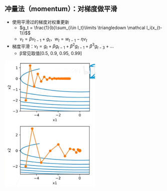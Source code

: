 ## 冲量法（momentum）：对梯度做平滑

- 使用平滑过的梯度对权重更新
  - $g_t = \frac{1}{b}\sum_{i\in I_t}\limits  \triangledown \mathcal l_i(x_{t-1})$$
  - $v_t = \beta v_{t-1} + g_t$，$w_t = w_{t-1} - \eta v_t$
- 梯度平滑：$v_t = g_t + \beta g_{t-1} + \beta^2g_{t-1} + \beta^3g_{t-3} + ...$
  - β常见取值[0.5, 0.9, 0.95, 0.99]

<img src="img/6.png" alt="6" style="zoom:80%;" />